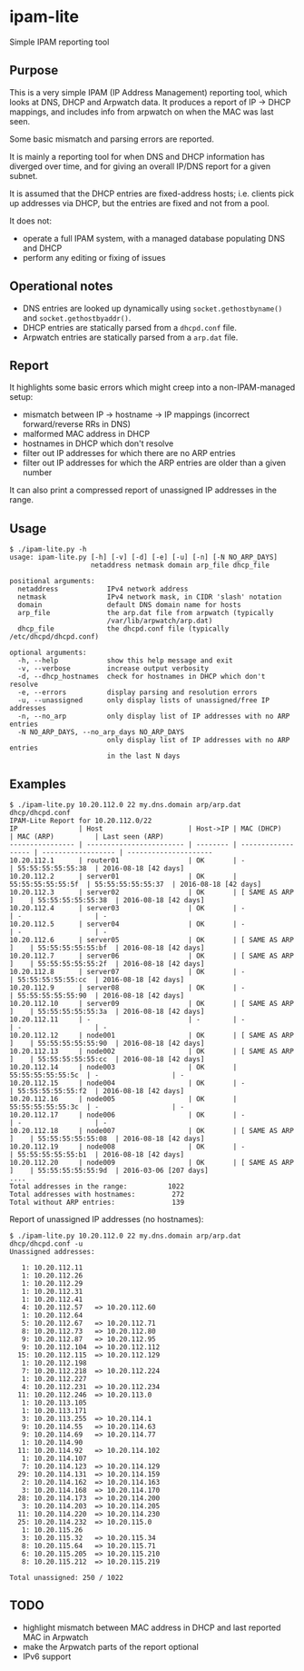 # ipam-lite

Simple IPAM reporting tool

## Purpose

This is a very simple IPAM (IP Address Management) reporting tool, which looks
at DNS, DHCP and Arpwatch data. It produces a report of IP -> DHCP mappings,
and includes info from arpwatch on when the MAC was last seen.

Some basic mismatch and parsing errors are reported.

It is mainly a reporting tool for when DNS and DHCP information has diverged
over time, and for giving an overall IP/DNS report for a given subnet.

It is assumed that the DHCP entries are fixed-address hosts; i.e. clients pick
up addresses via DHCP, but the entries are fixed and not from a pool.

It does not:

* operate a full IPAM system, with a managed database populating DNS and DHCP
* perform any editing or fixing of issues

## Operational notes

* DNS entries are looked up dynamically using `socket.gethostbyname()` and
  `socket.gethostbyaddr()`.
* DHCP entries are statically parsed from a `dhcpd.conf` file.
* Arpwatch entries are statically parsed from a `arp.dat` file.

## Report

It highlights some basic errors which might creep into a non-IPAM-managed setup:

* mismatch between IP -> hostname -> IP mappings (incorrect forward/reverse RRs
  in DNS)
* malformed MAC address in DHCP
* hostnames in DHCP which don't resolve
* filter out IP addresses for which there are no ARP entries
* filter out IP addresses for which the ARP entries are older than a given number

It can also print a compressed report of unassigned IP addresses in the range.

## Usage

    $ ./ipam-lite.py -h
    usage: ipam-lite.py [-h] [-v] [-d] [-e] [-u] [-n] [-N NO_ARP_DAYS]
                        netaddress netmask domain arp_file dhcp_file
    
    positional arguments:
      netaddress            IPv4 network address
      netmask               IPv4 network mask, in CIDR 'slash' notation
      domain                default DNS domain name for hosts
      arp_file              the arp.dat file from arpwatch (typically
                            /var/lib/arpwatch/arp.dat)
      dhcp_file             the dhcpd.conf file (typically /etc/dhcpd/dhcpd.conf)
    
    optional arguments:
      -h, --help            show this help message and exit
      -v, --verbose         increase output verbosity
      -d, --dhcp_hostnames  check for hostnames in DHCP which don't resolve
      -e, --errors          display parsing and resolution errors
      -u, --unassigned      only display lists of unassigned/free IP addresses
      -n, --no_arp          only display list of IP addresses with no ARP entries
      -N NO_ARP_DAYS, --no_arp_days NO_ARP_DAYS
                            only display list of IP addresses with no ARP entries
                            in the last N days

## Examples

    $ ./ipam-lite.py 10.20.112.0 22 my.dns.domain arp/arp.dat dhcp/dhcpd.conf
    IPAM-Lite Report for 10.20.112.0/22
    IP               | Host                     | Host->IP | MAC (DHCP)         | MAC (ARP)          | Last seen (ARP)      
    ---------------- | ------------------------ | -------- | ------------------ | ------------------ | ---------------------
    10.20.112.1      | router01                 | OK       | -                  | 55:55:55:55:55:38  | 2016-08-18 [42 days] 
    10.20.112.2      | server01                 | OK       | 55:55:55:55:55:5f  | 55:55:55:55:55:37  | 2016-08-18 [42 days] 
    10.20.112.3      | server02                 | OK       | [ SAME AS ARP ]    | 55:55:55:55:55:38  | 2016-08-18 [42 days] 
    10.20.112.4      | server03                 | OK       | -                  | -                  | -                    
    10.20.112.5      | server04                 | OK       | -                  | -                  | -                    
    10.20.112.6      | server05                 | OK       | [ SAME AS ARP ]    | 55:55:55:55:55:bf  | 2016-08-18 [42 days] 
    10.20.112.7      | server06                 | OK       | [ SAME AS ARP ]    | 55:55:55:55:55:2f  | 2016-08-18 [42 days] 
    10.20.112.8      | server07                 | OK       | -                  | 55:55:55:55:55:cc  | 2016-08-18 [42 days] 
    10.20.112.9      | server08                 | OK       | -                  | 55:55:55:55:55:90  | 2016-08-18 [42 days] 
    10.20.112.10     | server09                 | OK       | [ SAME AS ARP ]    | 55:55:55:55:55:3a  | 2016-08-18 [42 days] 
    10.20.112.11     | -                        | -        | -                  | -                  | -                    
    10.20.112.12     | node001                  | OK       | [ SAME AS ARP ]    | 55:55:55:55:55:90  | 2016-08-18 [42 days] 
    10.20.112.13     | node002                  | OK       | [ SAME AS ARP ]    | 55:55:55:55:55:cc  | 2016-08-18 [42 days] 
    10.20.112.14     | node003                  | OK       | 55:55:55:55:55:5c  | -                  | -                    
    10.20.112.15     | node004                  | OK       | -                  | 55:55:55:55:55:f2  | 2016-08-18 [42 days] 
    10.20.112.16     | node005                  | OK       | 55:55:55:55:55:3c  | -                  | -                    
    10.20.112.17     | node006                  | OK       | -                  | -                  | -                    
    10.20.112.18     | node007                  | OK       | [ SAME AS ARP ]    | 55:55:55:55:55:08  | 2016-08-18 [42 days] 
    10.20.112.19     | node008                  | OK       | -                  | 55:55:55:55:55:b1  | 2016-08-18 [42 days] 
    10.20.112.20     | node009                  | OK       | [ SAME AS ARP ]    | 55:55:55:55:55:9d  | 2016-03-06 [207 days]
    ....
    Total addresses in the range:          1022
    Total addresses with hostnames:         272
    Total without ARP entries:              139



Report of unassigned IP addresses (no hostnames):

    $ ./ipam-lite.py 10.20.112.0 22 my.dns.domain arp/arp.dat dhcp/dhcpd.conf -u
    Unassigned addresses:
    
       1: 10.20.112.11  
       1: 10.20.112.26  
       1: 10.20.112.29  
       1: 10.20.112.31  
       1: 10.20.112.41  
       4: 10.20.112.57   => 10.20.112.60  
       1: 10.20.112.64  
       5: 10.20.112.67   => 10.20.112.71  
       8: 10.20.112.73   => 10.20.112.80  
       9: 10.20.112.87   => 10.20.112.95  
       9: 10.20.112.104  => 10.20.112.112 
      15: 10.20.112.115  => 10.20.112.129 
       1: 10.20.112.198 
       7: 10.20.112.218  => 10.20.112.224 
       1: 10.20.112.227 
       4: 10.20.112.231  => 10.20.112.234 
      11: 10.20.112.246  => 10.20.113.0   
       1: 10.20.113.105 
       1: 10.20.113.171 
       3: 10.20.113.255  => 10.20.114.1   
       9: 10.20.114.55   => 10.20.114.63  
       9: 10.20.114.69   => 10.20.114.77  
       1: 10.20.114.90  
      11: 10.20.114.92   => 10.20.114.102 
       1: 10.20.114.107 
       7: 10.20.114.123  => 10.20.114.129 
      29: 10.20.114.131  => 10.20.114.159 
       2: 10.20.114.162  => 10.20.114.163 
       3: 10.20.114.168  => 10.20.114.170 
      28: 10.20.114.173  => 10.20.114.200 
       3: 10.20.114.203  => 10.20.114.205 
      11: 10.20.114.220  => 10.20.114.230 
      25: 10.20.114.232  => 10.20.115.0   
       1: 10.20.115.26  
       3: 10.20.115.32   => 10.20.115.34  
       8: 10.20.115.64   => 10.20.115.71  
       6: 10.20.115.205  => 10.20.115.210 
       8: 10.20.115.212  => 10.20.115.219 
    
    Total unassigned: 250 / 1022



## TODO

* highlight mismatch between MAC address in DHCP and last reported MAC in
  Arpwatch
* make the Arpwatch parts of the report optional
* IPv6 support

